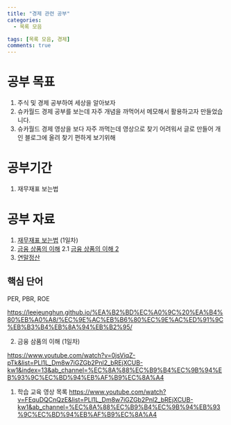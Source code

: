 ```yaml
---
title: "경제 관련 공부"
categories:
  - 목록 모음

tags: [목록 모음, 경제]
comments: true
---
```



# 공부 목표
 1. 주식 및 경제 공부하여 세상을 알아보자 
 2. 슈카월드 경제 공부를 보는데 자주 개념을 까먹어서 메모해서 활용하고자 만들었습니다.
 3. 슈카월드 경제 영상을 보다 자주 까먹는데 영상으로 찾기 어려워서 글로 만들어 개인 블로그에 올려 찾기 편하게 보기위해 


# 공부기간
1. 재무재표 보는법


# 공부 자료
1. [재무재표 보는법](https://leejeunghun.github.io/%EA%B2%BD%EC%A0%9C%20%EA%B4%80%EB%A0%A8/%EC%9E%AC%EB%B6%80%EC%9E%AC%ED%91%9C%EB%B3%B4%EB%8A%94%EB%B2%95/) (1일차)
2. [금융 상품의 이해](https://leejeunghun.github.io/%EA%B2%BD%EC%A0%9C%20%EA%B4%80%EB%A0%A8/%EA%B8%88%EC%9C%B5%EC%83%81%ED%92%88%EC%9D%98-%EC%9D%B4%ED%95%B4/)
2.1 [금융 상품의 이해 2](https://leejeunghun.github.io/%EA%B2%BD%EC%A0%9C%20%EA%B4%80%EB%A0%A8/%EA%B8%88%EC%9C%B5%EC%83%81%ED%92%88%EC%9D%98-%EC%9D%B4%ED%95%B42/)
3. [연말정산](https://leejeunghun.github.io/%EA%B2%BD%EC%A0%9C%20%EA%B4%80%EB%A0%A18/%EC%97%B0%EB%A7%90%EC%A0%95%EC%82%B0/)

## 핵심 단어
PER, PBR, ROE

https://leejeunghun.github.io/%EA%B2%BD%EC%A0%9C%20%EA%B4%80%EB%A0%A8/%EC%9E%AC%EB%B6%80%EC%9E%AC%ED%91%9C%EB%B3%B4%EB%8A%94%EB%B2%95/

2. 금융 삼품의 이해 (1일차)

https://www.youtube.com/watch?v=0jsViqZ-pTk&list=PLl1L_Dm8w7iGZGb2Pnl2_bREjXCUB-kw1&index=13&ab_channel=%EC%8A%88%EC%B9%B4%EC%9B%94%EB%93%9C%EC%BD%94%EB%AF%B9%EC%8A%A4

1. 학습 교육 영상 목록
https://www.youtube.com/watch?v=FEquDQCnQzE&list=PLl1L_Dm8w7iGZGb2Pnl2_bREjXCUB-kw1&ab_channel=%EC%8A%88%EC%B9%B4%EC%9B%94%EB%93%9C%EC%BD%94%EB%AF%B9%EC%8A%A4